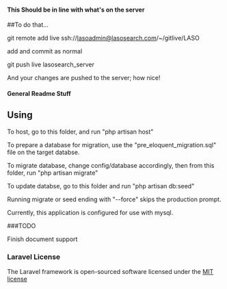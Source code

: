 #### This Should be in line with what's on the server

##To do that...

git remote add live ssh://lasoadmin@lasosearch.com/~/gitlive/LASO

add and commit as normal

git push live lasosearch_server

And your changes are pushed to the server; how nice!

#### General Readme Stuff

## Using

To host, go to this folder, and run "php artisan host"

To prepare a database for migration, use the "pre_eloquent_migration.sql" file on the target databse.

To migrate database, change config/database accordingly, then from this folder, run "php artisan migrate"

To update databse, go to this folder and run "php artisan db:seed"

Running migrate or seed ending with "--force" skips the production prompt.

Currently, this application is configured for use with mysql.

###TODO

Finish document support

### Laravel License

The Laravel framework is open-sourced software licensed under the [MIT license](http://opensource.org/licenses/MIT)
